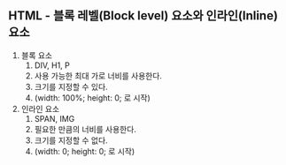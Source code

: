 ## HTML - 블록 레벨(Block level) 요소와 인라인(Inline) 요소

1. 블록 요소
   1. DIV, H1, P
   2. 사용 가능한 최대 가로 너비를 사용한다.
   3. 크기를 지정할 수 있다.
   4. (width: 100%; height: 0; 로 시작)
2. 인라인 요소
   1. SPAN, IMG
   2. 필요한 만큼의 너비를 사용한다.
   3. 크기를 지정할 수 없다.
   4. (width: 0; height: 0; 로 시작)

